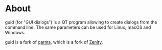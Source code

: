 About
=====

guid (for "GUI dialogs") is a QT program allowing to create dialogs from the command line. The same parameters can be used for Linux, macOS and Windows.

guid is a fork of [qarma](https://github.com/luebking/qarma), which is a fork of [Zenity](https://gitlab.gnome.org/GNOME/zenity).

